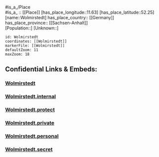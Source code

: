 ﻿---
location: [52.25,11.63] 
mapzoom: [7,12] 
mapmarker: city 
type: City
tags:
- geo/City


SpocWebEntityId: 35693
isDeleted: false
confidential: public

---
#is_a_/Place  
#is_a_ :: [[Place]] 
[has_place_longitude::11.63] 
[has_place_latitude::52.25] 
[name::Wolmirstedt] 
has_place_country:: [[Germany]]  
has_place_province:: [[Sachsen-Anhalt]]  
[Population::] 
[Unknown::] 


```leaflet
id: Wolmirstedt
coordinates: [[Wolmirstedt]] 
markerFile: [[Wolmirstedt]] 
defaultZoom: 11 
maxZoom: 18
```


## Confidential Links & Embeds: 

### [Wolmirstedt](/_public/Earth/Continent/Europe/Europe~Central/Germany/Germany~East/Sachsen-Anhalt/counties~SA/Börde/cities~Börde/Wolmirstedt.md) 

### [Wolmirstedt.internal](/_internal/Earth/Continent/Europe/Europe~Central/Germany/Germany~East/Sachsen-Anhalt/counties~SA/Börde/cities~Börde/Wolmirstedt.internal.md) 

### [Wolmirstedt.protect](/_protect/Earth/Continent/Europe/Europe~Central/Germany/Germany~East/Sachsen-Anhalt/counties~SA/Börde/cities~Börde/Wolmirstedt.protect.md) 

### [Wolmirstedt.private](/_private/Earth/Continent/Europe/Europe~Central/Germany/Germany~East/Sachsen-Anhalt/counties~SA/Börde/cities~Börde/Wolmirstedt.private.md) 

### [Wolmirstedt.personal](/_personal/Earth/Continent/Europe/Europe~Central/Germany/Germany~East/Sachsen-Anhalt/counties~SA/Börde/cities~Börde/Wolmirstedt.personal.md) 

### [Wolmirstedt.secret](/_secret/Earth/Continent/Europe/Europe~Central/Germany/Germany~East/Sachsen-Anhalt/counties~SA/Börde/cities~Börde/Wolmirstedt.secret.md) 
